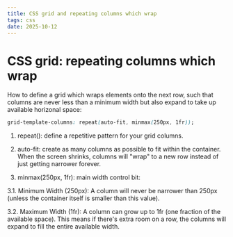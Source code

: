 ```yaml
---
title: CSS grid and repeating columns which wrap
tags: css
date: 2025-10-12
---
```

# CSS grid: repeating columns which wrap

How to define a grid which wraps elements onto the next row, such that columns are never less than a minimum width but also expand to take up available horizonal space:


```css
grid-template-columns: repeat(auto-fit, minmax(250px, 1fr));
```

1. repeat(): define a repetitive pattern for your grid columns.

2. auto-fit: create as many columns as possible to fit within the container. When the screen shrinks, columns will "wrap" to a new row instead of just getting narrower forever.

3. minmax(250px, 1fr): main width control bit:

  3.1. Minimum Width (250px): A column will never be narrower than 250px (unless the container itself is smaller than this value).

  3.2. Maximum Width (1fr): A column can grow up to 1fr (one fraction of the available space). This means if there's extra room on a row, the columns will expand to fill the entire available width.